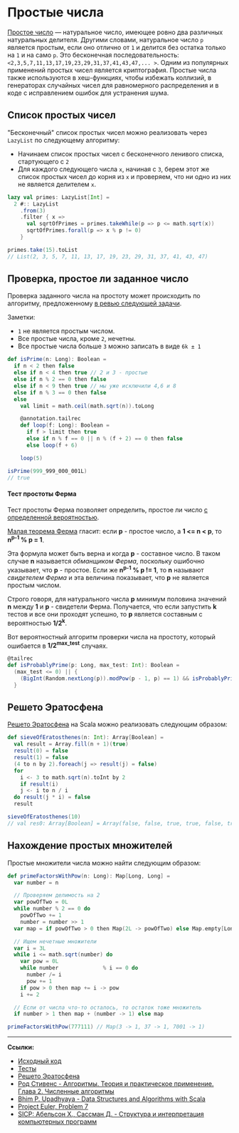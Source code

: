 # Простые числа

[Простое число](https://ru.wikipedia.org/wiki/%D0%9F%D1%80%D0%BE%D1%81%D1%82%D0%BE%D0%B5_%D1%87%D0%B8%D1%81%D0%BB%D0%BE) — 
натуральное число, имеющее ровно два различных натуральных делителя. 
Другими словами, натуральное число `p` является простым, если оно отлично от `1` 
и делится без остатка только на `1` и на само `p`.
Это бесконечная последовательность: `<2,3,5,7,11,13,17,19,23,29,31,37,41,43,47,... >`. 
Одним из популярных применений простых чисел является криптография. 
Простые числа также используются в хеш-функциях, чтобы избежать коллизий, 
в генераторах случайных чисел для равномерного распределения и в коде с исправлением ошибок для устранения шума. 

## Список простых чисел

"Бесконечный" список простых чисел можно реализовать через `LazyList` по следующему алгоритму:

- Начинаем список простых чисел с бесконечного ленивого списка, стартующего с `2`
- Для каждого следующего числа `x`, начиная с `3`, берем этот же список простых чисел до корня из `x` 
  и проверяем, что ни одно из них не является делителем `x`.

```scala
lazy val primes: LazyList[Int] =
  2 #:: LazyList
    .from(3)
    .filter { x =>
      val sqrtOfPrimes = primes.takeWhile(p => p <= math.sqrt(x))
      sqrtOfPrimes.forall(p => x % p != 0)
    }

primes.take(15).toList
// List(2, 3, 5, 7, 11, 13, 17, 19, 23, 29, 31, 37, 41, 43, 47)
```

## Проверка, простое ли заданное число

Проверка заданного числа на простоту может происходить по алгоритму, предложенному 
[в ревью следующей задачи](https://projecteuler.net/problem=7).

Заметки:

- `1` не является простым числом. 
- Все простые числа, кроме `2`, нечетны. 
- Все простые числа больше `3` можно записать в виде `6k ± 1`

```scala
def isPrime(n: Long): Boolean =
  if n < 2 then false
  else if n < 4 then true // 2 и 3 - простые
  else if n % 2 == 0 then false
  else if n < 9 then true // мы уже исключили 4,6 и 8
  else if n % 3 == 0 then false
  else
    val limit = math.ceil(math.sqrt(n)).toLong

    @annotation.tailrec
    def loop(f: Long): Boolean =
      if f > limit then true
      else if n % f == 0 || n % (f + 2) == 0 then false
      else loop(f + 6)

    loop(5)

isPrime(999_999_000_001L)
// true
```

#### Тест простоты Ферма

Тест простоты Ферма позволяет определить, простое ли число [с определенной вероятностью](https://ru.wikipedia.org/wiki/%D0%92%D0%B5%D1%80%D0%BE%D1%8F%D1%82%D0%BD%D0%BE%D1%81%D1%82%D0%BD%D1%8B%D0%B9_%D0%B0%D0%BB%D0%B3%D0%BE%D1%80%D0%B8%D1%82%D0%BC).

[Малая теорема Ферма](https://ru.wikipedia.org/wiki/%D0%9C%D0%B0%D0%BB%D0%B0%D1%8F_%D1%82%D0%B5%D0%BE%D1%80%D0%B5%D0%BC%D0%B0_%D0%A4%D0%B5%D1%80%D0%BC%D0%B0) 
гласит: если **p** - простое число, а **1 <= n < p**, то **n<sup>p-1</sup> % p = 1**.

Эта формула может быть верна и когда **p** - составное число.
В таком случае **n** называется _обманщиком Ферма_, поскольку ошибочно указывает, что **p** - простое.
Если же **n<sup>p-1</sup> % p != 1**, то **n** называют _свидетелем Ферма_ и эта величина показывает,
что **p** не является простым числом.

Строго говоря, для натурального числа **p** минимум половина значений **n** между **1** и **p** - свидетели Ферма.
Получается, что если запустить **k** тестов и все они проходят успешно, то **p** является составным 
с вероятностью **1/2<sup>k</sup>**.

Вот вероятностный алгоритм проверки числа на простоту, который ошибается в **1/2<sup>max_test</sup>** случаях.

```scala
@tailrec
def isProbablyPrime(p: Long, max_test: Int): Boolean =
  (max_test <= 0) || {
    (BigInt(Random.nextLong(p)).modPow(p - 1, p) == 1) && isProbablyPrime(p, max_test - 1)
  }
```


## Решето Эратосфена

[Решето Эратосфена][sieve] на Scala можно реализовать следующим образом:

```scala
def sieveOfEratosthenes(n: Int): Array[Boolean] =
  val result = Array.fill(n + 1)(true)
  result(0) = false
  result(1) = false
  (4 to n by 2).foreach(j => result(j) = false)
  for
    i <- 3 to math.sqrt(n).toInt by 2
    if result(i)
    j <- i to n / i
  do result(j * i) = false
  result

sieveOfEratosthenes(10)
// val res0: Array[Boolean] = Array(false, false, true, true, false, true, false, true, false, false, false)
```


## Нахождение простых множителей

Простые множители числа можно найти следующим образом:

```scala
def primeFactorsWithPow(n: Long): Map[Long, Long] =
  var number = n

  // Проверяем делимость на 2
  var powOfTwo = 0L
  while number % 2 == 0 do
    powOfTwo += 1
    number = number >> 1
  var map = if powOfTwo > 0 then Map(2L -> powOfTwo) else Map.empty[Long, Long]

  // Ищем нечетные множители
  var i = 3L
  while i <= math.sqrt(number) do
    var pow = 0L
    while number              % i == 0 do
      number /= i
      pow += 1
    if pow > 0 then map += i -> pow
    i += 2

  // Если от числа что-то осталось, то остаток тоже множитель
  if number > 1 then map + (number -> 1) else map

primeFactorsWithPow(777111) // Map(3 -> 1, 37 -> 1, 7001 -> 1)
```


---

**Ссылки:**

- [Исходный код](https://gitflic.ru/project/artemkorsakov/scalabook/blob?file=examples%2Fsrc%2Fmain%2Fscala%2Falgorithms%2Ffundamental%2FPrimes.scala&plain=1)
- [Тесты](https://gitflic.ru/project/artemkorsakov/scalabook/blob?file=examples%2Fsrc%2Ftest%2Fscala%2Falgorithms%2Ffundamental%2FPrimesSuite.scala)
- [Решето Эратосфена][sieve]
- [Род Стивенс - Алгоритмы. Теория и практическое применение. Глава 2. Численные алгоритмы](https://eksmo.ru/book/algoritmy-teoriya-i-prakticheskoe-primenenie-2-e-izdanie-ITD1210854)
- [Bhim P. Upadhyaya - Data Structures and Algorithms with Scala](https://link.springer.com/book/10.1007/978-3-030-12561-5)
- [Project Euler, Problem 7](https://projecteuler.net/problem=7)
- [SICP: Абельсон Х., Сассман Д. - Структура и интерпретация компьютерных программ][sicp]

[sicp]: https://web.mit.edu/6.001/6.037/sicp.pdf
[sieve]:https://ru.wikipedia.org/wiki/%D0%A0%D0%B5%D1%88%D0%B5%D1%82%D0%BE_%D0%AD%D1%80%D0%B0%D1%82%D0%BE%D1%81%D1%84%D0%B5%D0%BD%D0%B0